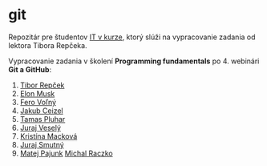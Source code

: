 # git
Repozitár pre študentov [IT v kurze](https://www.itvkurze.sk/), ktorý slúži na vypracovanie zadania od lektora Tibora Repčeka.

Vypracovanie zadania v školení **Programming fundamentals** po 4. webinári **Git a GitHub**:

1. [Tibor Repček](https://github.com/tiborepcek)
1. [Elon Musk](https://github.com/elonmusk)
1. [Fero Voľný](https://github.com/ferovolny)
1. [Jakub Ceizel](https://github.com/jakubceizel)
1. [Tamas Pluhar](https://github.com/pluhi92)
1. [Juraj Veselý](https://github.com/jurajvesely)
1. [Kristína Macková](https://github.com/kristinamac15/Kristina-Mackova)
1. [Juraj Smutný](https://github.com/jurajsmutny)
1. [Matej Pajunk](https://github.com/Pajoncek)
   [Michal Raczko](https://github.com/michalraczko)
